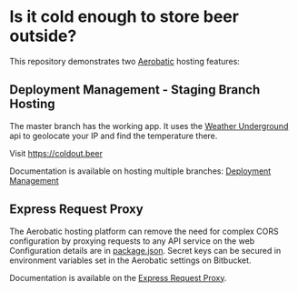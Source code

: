 # Is it cold enough to store beer outside?

This repository demonstrates two [Aerobatic](http://www.aerobatic.com) hosting features:

##  Deployment Management - Staging Branch Hosting

The master branch has the working app. It uses the [Weather Underground](https://www.wunderground.com/weather/api/d/docs?d=data/index&MR=1) api to geolocate your IP and find the temperature there.

Visit https://coldout.beer

Documentation is available on hosting multiple branches: [Deployment Management](https://www.aerobatic.com/docs/deployment-management)

## Express Request Proxy

The Aerobatic hosting platform can remove the need for complex CORS configuration by proxying requests to any API service on the web Configuration details are in [package.json](./package.json). Secret keys can be secured in environment variables set in the Aerobatic settings on Bitbucket.

Documentation is available on the [Express Request Proxy](https://www.aerobatic.com/docs/http-proxy).

